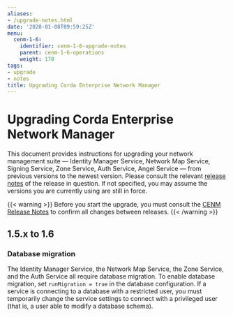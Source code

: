 ```yaml
---
aliases:
- /upgrade-notes.html
date: '2020-01-08T09:59:25Z'
menu:
  cenm-1-6:
    identifier: cenm-1-6-upgrade-notes
    parent: cenm-1-6-operations
    weight: 170
tags:
- upgrade
- notes
title: Upgrading Corda Enterprise Network Manager
---
```



# Upgrading Corda Enterprise Network Manager

This document provides instructions for upgrading your network management suite — Identity Manager Service, Network Map Service, Signing Service, Zone Service, Auth Service, Angel Service — from previous versions to the newest version. Please consult the relevant [release notes](release-notes.md) of the release in question. If not specified, you may assume the versions you are currently using are still in force.

{{< warning >}}
Before you start the upgrade, you must consult the [CENM Release Notes](release-notes.md) to confirm all changes between releases.
{{< /warning >}}

## 1.5.x to 1.6

### Database migration

The Identity Manager Service, the Network Map Service, the Zone Service, and the Auth Service all require database migration. To enable database migration, set `runMigration = true` in the database configuration. If a service is connecting to a database with a restricted user, you must temporarily change the service settings to connect with a privileged user (that is, a user able to modify a database schema).
